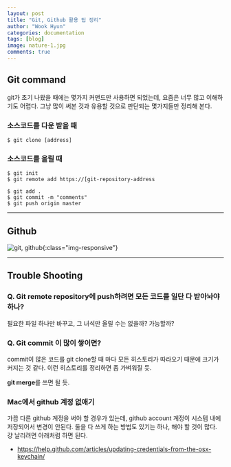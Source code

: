 ```yaml
---
layout: post
title: "Git, Github 활용 팁 정리"
author: "Wook Hyun"
categories: documentation
tags: [blog]
image: nature-1.jpg
comments: true
---
```

## Git command

git가 초기 나왔을 때에는 몇가지 커맨드만 사용하면 되었는데, 요즘은 너무 많고 이해하기도 어렵다. 그냥 많이 써본 것과 유용할 것으로 판단되는 몇가지들만 정리해 본다.

### 소스코드를 다운 받을 때
```
$ git clone [address]
```


### 소스코드를 올릴 때

``` 
$ git init
$ git remote add https://[git-repository-address
``` 

``` 
$ git add .
$ git commit -m "comments"
$ git push origin master
``` 




<hr>


## Github

![git, github](https://linode.com/docs/assets/git-github-workflow-1000w.png){:class="img-responsive"}


<hr>

## Trouble Shooting

### Q. Git remote repository에 push하려면 모든 코드를 일단 다 받아놔야 하나?

필요한 파일 하나만 바꾸고, 그 녀석만 올릴 수는 없을까? 가능할까?

### Q. Git commit 이 많이 쌓이면?

commit이 많은 코드를 git clone할 때 마다 모든 히스토리가 따라오기 때문에 크기가 커지는 것 같다. 이런 히스토리를 정리하면 좀 가벼워질 듯.

**git merge**를 쓰면 될 듯.


### Mac에서 github 계정 없애기

가끔 다른 github 계정을 써야 할 경우가 있는데, github account 계정이 시스템 내에 저장되어서 변경이 안된다.
둘을 다 쓰게 하는 방법도 있기는 하나, 해야 할 것이 많다. 걍 날리려면 아래처럼 하면 된다.

- https://help.github.com/articles/updating-credentials-from-the-osx-keychain/